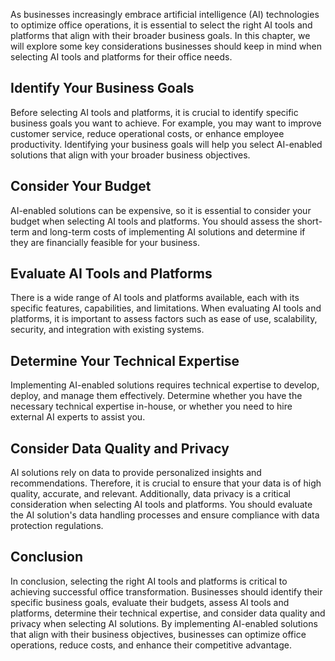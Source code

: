 
As businesses increasingly embrace artificial intelligence (AI) technologies to optimize office operations, it is essential to select the right AI tools and platforms that align with their broader business goals. In this chapter, we will explore some key considerations businesses should keep in mind when selecting AI tools and platforms for their office needs.

Identify Your Business Goals
----------------------------

Before selecting AI tools and platforms, it is crucial to identify specific business goals you want to achieve. For example, you may want to improve customer service, reduce operational costs, or enhance employee productivity. Identifying your business goals will help you select AI-enabled solutions that align with your broader business objectives.

Consider Your Budget
--------------------

AI-enabled solutions can be expensive, so it is essential to consider your budget when selecting AI tools and platforms. You should assess the short-term and long-term costs of implementing AI solutions and determine if they are financially feasible for your business.

Evaluate AI Tools and Platforms
-------------------------------

There is a wide range of AI tools and platforms available, each with its specific features, capabilities, and limitations. When evaluating AI tools and platforms, it is important to assess factors such as ease of use, scalability, security, and integration with existing systems.

Determine Your Technical Expertise
----------------------------------

Implementing AI-enabled solutions requires technical expertise to develop, deploy, and manage them effectively. Determine whether you have the necessary technical expertise in-house, or whether you need to hire external AI experts to assist you.

Consider Data Quality and Privacy
---------------------------------

AI solutions rely on data to provide personalized insights and recommendations. Therefore, it is crucial to ensure that your data is of high quality, accurate, and relevant. Additionally, data privacy is a critical consideration when selecting AI tools and platforms. You should evaluate the AI solution's data handling processes and ensure compliance with data protection regulations.

Conclusion
----------

In conclusion, selecting the right AI tools and platforms is critical to achieving successful office transformation. Businesses should identify their specific business goals, evaluate their budgets, assess AI tools and platforms, determine their technical expertise, and consider data quality and privacy when selecting AI solutions. By implementing AI-enabled solutions that align with their business objectives, businesses can optimize office operations, reduce costs, and enhance their competitive advantage.
